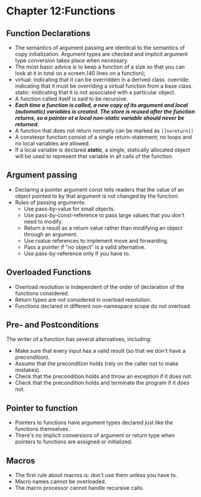 # Chapter 12:Functions

## Function Declarations
- The semantics of argument passing are identical to the semantics of copy initialization.
    Argument types are checked and implicit argument type conversion takes place when necessary.
- The most basic advice is to keep a function of a size so that you can look at it in total on a screen.(40 lines on a function);
- virtual: indicating that it can be overridden in a derived class.
    override: indicating that it must be overriding a virtual function from a base class.
    static: inidicating that it is not associated with a particular object.
- A function called itself is said to be recursive.
- ***Each time a function is called, a new copy of its argument and local (automatic) variables is created. The store is reused after the function returns, so a pointer ot a local non-static variable should never be returned.***
- A function that does not return normally can be marked as <code>[[noreturn]]</code>
- A constexpr function consist of a single return-statement; no loops and no local variables are allowed.
- If a local variable is declared ***static***, a single, statically allocated object will be used to represent that variable in all calls of the function.

## Argument passing
- Declaring a pointer argument const tells readers that the value of an object pointed to by that argument is not changed by the function.
- Rules of passing arguments:
    * Use pass-by-value for small objects.
    * Use pass-by-const-reference to pass large values that you don't need to modify.
    * Return a result as a return value rather than modifying an object through an argument.
    * Use rvalue references to implement move and forwarding.
    * Pass a pointer if "no object" is a valid alternative.
    * Use pass-by-reference only if you have to.
## Overloaded Functions
- Overload resolution is independent of the order of declaration of the functions considered.
- Return types are not considered in overload resolution.
- Functions declared in different non-namespace scope do not overload.
## Pre- and Postconditions
The writer of a function has several alternatives, including:
* Make sure that every input has a valid result (so that we don't have a precondition).
* Assume that the precondition holds (rely on the caller not to make mistakes).
* Check that the precondition holds and throw an exception if it does not.
* Check that the precondition holds and terminate the program if it does not.
## Pointer to function
* Pointers to functions have argument types declared just like the functions themselves.
* There's no implicit conversions of argument or return type when pointers to functions are assigned or initialized.
## Macros
* The first rule about macros is: don't use them unless you have to.
* Macro names cannot be overloaded.
* The macro processor cannot handle recursive calls.
